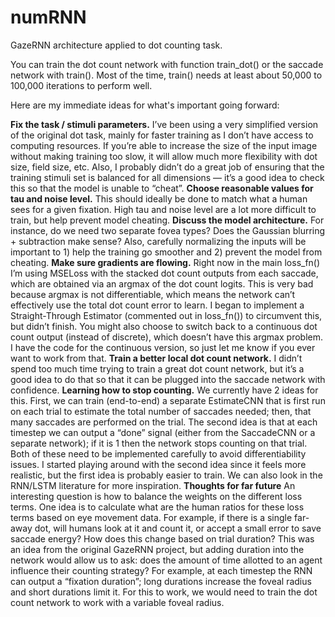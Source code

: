 # numRNN

GazeRNN architecture applied to dot counting task. 

You can train the dot count network with function train_dot() or the saccade network with train(). Most of the time, train() needs at least about 50,000 to 100,000 iterations to perform well.

Here are my immediate ideas for what's important going forward:

**Fix the task / stimuli parameters.** I’ve been using a very simplified version of the original dot task, mainly for faster training as I don’t have access to computing resources. If you’re able to increase the size of the input image without making training too slow, it will allow much more flexibility with dot size, field size, etc. Also, I probably didn’t do a great job of ensuring that the training stimuli set is balanced for all dimensions — it’s a good idea to check this so that the model is unable to “cheat”. 
**Choose reasonable values for tau and noise level.** This should ideally be done to match what a human sees for a given fixation. High tau and noise level are a lot more difficult to train, but help prevent model cheating. 
**Discuss the model architecture.** For instance, do we need two separate fovea types? Does the Gaussian blurring + subtraction make sense? Also, carefully normalizing the inputs will be important to 1) help the training go smoother and 2) prevent the model from cheating. 
**Make sure gradients are flowing.** Right now in the main loss_fn() I’m using MSELoss with the stacked dot count outputs from each saccade, which are obtained via an argmax of the dot count logits. This is very bad because argmax is not differentiable, which means the network can’t effectively use the total dot count error to learn. I began to implement a Straight-Through Estimator (commented out in loss_fn()) to circumvent this, but didn’t finish. You might also choose to switch back to a continuous dot count output (instead of discrete), which doesn’t have this argmax problem. I have the code for the continuous version, so just let me know if you ever want to work from that. 
**Train a better local dot count network.** I didn’t spend too much time trying to train a great dot count network, but it’s a good idea to do that so that it can be plugged into the saccade network with confidence.
**Learning how to stop counting.** We currently have 2 ideas for this. First, we can train (end-to-end) a separate EstimateCNN that is first run on each trial to estimate the total number of saccades needed; then, that many saccades are performed on the trial. The second idea is that at each timestep we can output a “done” signal (either from the SaccadeCNN or a separate network); if it is 1 then the network stops counting on that trial. Both of these need to be implemented carefully to avoid differentiability issues. I started playing around with the second idea since it feels more realistic, but the first idea is probably easier to train. We can also look in the RNN/LSTM literature for more inspiration.
**Thoughts for far future**
An interesting question is how to balance the weights on the different loss terms. One idea is to calculate what are the human ratios for these loss terms based on eye movement data. For example, if there is a single far-away dot, will humans look at it and count it, or accept a small error to save saccade energy? How does this change based on trial duration?
This was an idea from the original GazeRNN project, but adding duration into the network would allow us to ask: does the amount of time allotted to an agent influence their counting strategy? For example, at each timestep the RNN can output a “fixation duration”; long durations increase the foveal radius and short durations limit it. For this to work, we would need to train the dot count network to work with a variable foveal radius.
